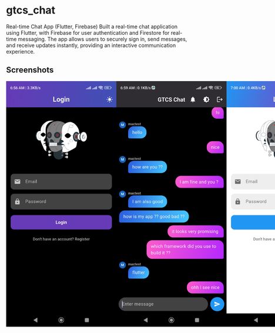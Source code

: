 # gtcs_chat

Real-time Chat App (Flutter, Firebase)
Built a real-time chat application using Flutter, with Firebase for user authentication and Firestore for real-time messaging. The app allows users to securely sign in, send messages, and receive updates instantly, providing an interactive communication experience.



## Screenshots

<div style="display: flex; justify-content: space-around;">
  <img src="assets/1741474618919.jpg" width="300" />
  <img src="assets/1741474618935.jpg" width="300" />
  <img src="assets/white.jpg" width="300" />
  <img src="assets/chat.jpg" width="300" />

</div>
